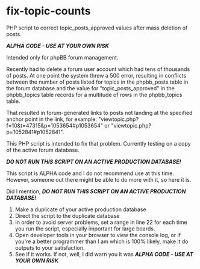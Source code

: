 # fix-topic-counts
PHP script to correct topic_posts_approved values after mass deletion of posts.

***ALPHA CODE - USE AT YOUR OWN RISK***

Intended only for phpBB forum management. 

Recently had to delete a forum user account which had tens of thousands of posts. At one point the system threw a 500 error, resulting in conflicts between the number of posts listed for topics in the phpbb_posts table in the forum database and the value for "topic_posts_approved" in the phpbb_topics table records for a multitude of rows in the phpbb_topics table.

That resulted in forum-generated links to posts not landing at the specified anchor point in the link, for example: "viewtopic.php?f=10&t=47315&p=1053654#p1053654" or "viewtopic.php?p=1052841#p1052841". 

This PHP script is intended to fix that problem. Currently testing on a copy of the active forum database.

***DO NOT RUN THIS SCRIPT ON AN ACTIVE PRODUCTION DATABASE!***

This script is ALPHA code and I do not recommend use at this time. However, someone out there might be able to do more with it, so here it is.

Did I mention, ***DO NOT RUN THIS SCRIPT ON AN ACTIVE PRODUCTION DATABASE!***

1. Make a duplicate of your active production database
2. Direct the script to the duplicate database
3. In order to avoid server problems, set a range in line 22 for each time you run the script, especially important for large boards.
4. Open developer tools in your browser to view the console log, or if you're a better programmer than I am which is 100% likely, make it do outputs to your satisfaction. 
5. See if it works. If not, well, I did warn you it was ***ALPHA CODE - USE AT YOUR OWN RISK***
